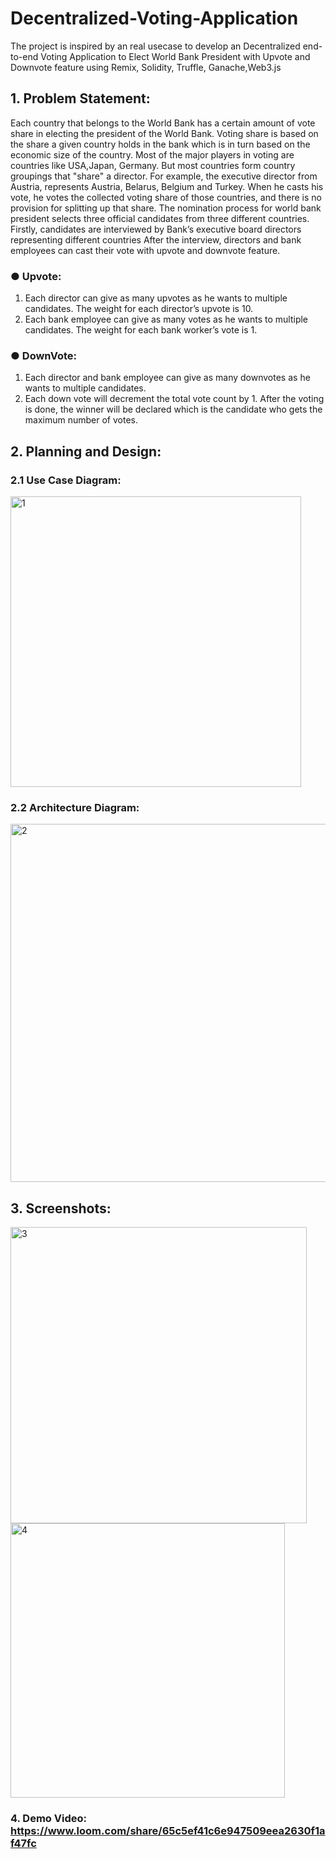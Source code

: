 # Decentralized-Voting-Application
The project is inspired by an real usecase to develop an Decentralized end-to-end Voting Application to Elect World Bank President with Upvote and Downvote feature using Remix, Solidity, Truffle, Ganache,Web3.js
 
## 1. Problem Statement: 
Each country that belongs to the World Bank has a certain amount of vote share in electing the president of the World Bank. Voting share is based on the share a given country holds in the bank which is in turn based on the economic size of the country. Most of the major players in voting are countries like USA,Japan, Germany. But most countries form country groupings that "share" a director. For example, the               executive director from Austria, represents Austria, Belarus, Belgium and Turkey. When he casts his vote, he votes the collected voting share of those countries, and there is no provision for splitting up that share. The nomination process for world bank president selects three official candidates from three different countries. 
Firstly, candidates are interviewed by Bank’s executive board directors representing different countries
After the interview, directors and bank employees can cast their vote with upvote and downvote feature.
### ● Upvote: 
1. Each director can give as many upvotes as he wants to multiple candidates. The weight for each director’s upvote is 10. 
2. Each bank employee can give as many votes as he wants to multiple candidates. The weight for each bank worker’s vote is 1.
### ● DownVote: 
1. Each director and bank employee can give as many downvotes as he wants to multiple candidates. 
2. Each down vote will decrement the total vote count by 1. 
After the voting is done, the winner will be declared which is the candidate who gets the maximum number of votes.

## 2. Planning and Design: 

### 2.1 Use Case Diagram: 

<img width="465" alt="1" src="https://user-images.githubusercontent.com/26536591/77241741-20253b00-6bcd-11ea-9dff-5dee236c986d.PNG">

### 2.2 Architecture Diagram: 
<img width="573" alt="2" src="https://user-images.githubusercontent.com/26536591/77241747-3632fb80-6bcd-11ea-9960-1163a30851da.PNG">

## 3. Screenshots: 

<img width="474" alt="3" src="https://user-images.githubusercontent.com/26536591/77241754-41862700-6bcd-11ea-8c50-9644b0344a48.PNG">

<img width="439" alt="4" src="https://user-images.githubusercontent.com/26536591/77241755-4c40bc00-6bcd-11ea-9d3c-a11abb26fc37.PNG">

### 4. Demo Video: https://www.loom.com/share/65c5ef41c6e947509eea2630f1af47fc 



 
